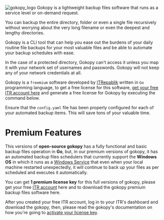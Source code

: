 ![gokopy_logo](https://user-images.githubusercontent.com/58651329/75228116-80050d80-57ea-11ea-8c79-d33ae5e5b83d.png)
Gokopy is a lightweight backup files software that runs as a service level or on-demand request.

You can backup the entire directory, folder or even a single file recursively
without worrying about the very long filename or even the deepest and lengthy directories.
	
Gokopy is a CLI tool that can help you ease out the burdens of your daily routine file backups for 
your most valuable files and be able to automate your backup schedules with ease.

In the case of a protected directory, Gokopy can't access it unless you map it with your network set of usernames
and passwords. Gokopy will not keep any of your network credentials at all.

Gokopy is a `freemium` software developed by [ITRepablik](https://itrepablik.com/) written in `Go` programming language, to get a free license for this software, [get your free ITR account here](https://itrepablik.com/signup) and generate a free license for Gokopy by executing the command below.

Ensure that the `config.yaml` file has been properly configured for each of your automated backup items.
This will save tons of your valuable time.

# Premium Features
This versions of **open-source gokopy** has a fully functional and basic backup files operation in **Go**, but, in our premium versions of gokopy, it has an automated backup files schedulers that currently support the **Windows OS** in which it runs as a [Windows Service](https://itrepablik.com/docs/gokopy/service/) that even when your local machine restarted unexpectedly, it will continue to back up your files as per scheduled and executes it automatically.

You can get **1 premium license key** for this full versions of gokopy, please get your free [ITR account](https://itrepalik.com/signup) here and to download the gokopy premium backup files software here.

After you created your free ITR account, log in to your ITR's dashboard and download the gokopy, then, please read the gokopy's documentation on how you're going to [activate your license key](https://itrepablik.com/docs/gokopy/usage/get/).
